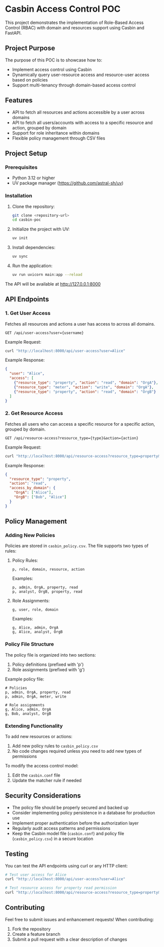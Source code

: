 # Casbin Access Control POC

This project demonstrates the implementation of Role-Based Access Control (RBAC) with domain and resources support using Casbin and FastAPI.

## Project Purpose

The purpose of this POC is to showcase how to:
- Implement access control using Casbin
- Dynamically query user-resource access and resource-user access based on policies
- Support multi-tenancy through domain-based access control

## Features

- API to fetch all resources and actions accessible by a user across domains
- API to fetch all users/accounts with access to a specific resource and action, grouped by domain
- Support for role inheritance within domains
- Flexible policy management through CSV files

## Project Setup

### Prerequisites
- Python 3.12 or higher
- UV package manager (https://github.com/astral-sh/uv)

### Installation

1. Clone the repository:
   ```bash
   git clone <repository-url>
   cd casbin-poc
   ```

2. Initialize the project with UV:
   ```bash
   uv init
   ```

3. Install dependencies:
   ```bash
   uv sync
   ```

4. Run the application:
   ```bash
   uv run uvicorn main:app --reload
   ```

The API will be available at http://127.0.0.1:8000

## API Endpoints

### 1. Get User Access
Fetches all resources and actions a user has access to across all domains.

```
GET /api/user-access?user={username}
```

Example Request:
```bash
curl "http://localhost:8000/api/user-access?user=Alice"
```

Example Response:
```json
{
  "user": "Alice",
  "access": [
    {"resource_type": "property", "action": "read", "domain": "OrgA"},
    {"resource_type": "meter", "action": "write", "domain": "OrgA"},
    {"resource_type": "property", "action": "read", "domain": "OrgB"}
  ]
}
```

### 2. Get Resource Access
Fetches all users who can access a specific resource for a specific action, grouped by domain.

```
GET /api/resource-access?resource_type={type}&action={action}
```

Example Request:
```bash
curl "http://localhost:8000/api/resource-access?resource_type=property&action=read"
```

Example Response:
```json
{
  "resource_type": "property",
  "action": "read",
  "access_by_domain": {
    "OrgA": ["Alice"],
    "OrgB": ["Bob", "Alice"]
  }
}
```

## Policy Management

### Adding New Policies
Policies are stored in `casbin_policy.csv`. The file supports two types of rules:

1. Policy Rules:
   ```
   p, role, domain, resource, action
   ```
   Examples:
   ```
   p, admin, OrgA, property, read
   p, analyst, OrgB, property, read
   ```

2. Role Assignments:
   ```
   g, user, role, domain
   ```
   Examples:
   ```
   g, Alice, admin, OrgA
   g, Alice, analyst, OrgB
   ```

### Policy File Structure
The policy file is organized into two sections:
1. Policy definitions (prefixed with 'p')
2. Role assignments (prefixed with 'g')

Example policy file:
```csv
# Policies
p, admin, OrgA, property, read
p, admin, OrgA, meter, write

# Role assignments
g, Alice, admin, OrgA
g, Bob, analyst, OrgB
```

### Extending Functionality

To add new resources or actions:
1. Add new policy rules to `casbin_policy.csv`
2. No code changes required unless you need to add new types of permissions

To modify the access control model:
1. Edit the `casbin.conf` file
2. Update the matcher rule if needed

## Security Considerations

- The policy file should be properly secured and backed up
- Consider implementing policy persistence in a database for production use
- Implement proper authentication before the authorization layer
- Regularly audit access patterns and permissions
- Keep the Casbin model file (`casbin.conf`) and policy file (`casbin_policy.csv`) in a secure location

## Testing

You can test the API endpoints using curl or any HTTP client:

```bash
# Test user access for Alice
curl "http://localhost:8000/api/user-access?user=Alice"

# Test resource access for property read permission
curl "http://localhost:8000/api/resource-access?resource_type=property&action=read"
```

## Contributing

Feel free to submit issues and enhancement requests! When contributing:
1. Fork the repository
2. Create a feature branch
3. Submit a pull request with a clear description of changes
